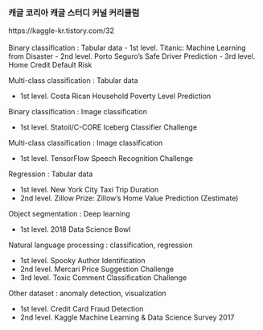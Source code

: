 <h3>캐글 코리아 캐글 스터디 커널 커리큘럼</h3>
https://kaggle-kr.tistory.com/32
</br></br>
Binary classification : Tabular data
- 1st level. Titanic: Machine Learning from Disaster
- 2nd level. Porto Seguro’s Safe Driver Prediction
- 3rd level. Home Credit Default Risk

Multi-class classification : Tabular data
- 1st level. Costa Rican Household Poverty Level Prediction

Binary classification : Image classification
- 1st level. Statoil/C-CORE Iceberg Classifier Challenge

Multi-class classification : Image classification
- 1st level. TensorFlow Speech Recognition Challenge

Regression : Tabular data
- 1st level. New York City Taxi Trip Duration
- 2nd level. Zillow Prize: Zillow’s Home Value Prediction (Zestimate)

Object segmentation : Deep learning
- 1st level. 2018 Data Science Bowl

Natural language processing : classification, regression
- 1st level. Spooky Author Identification
- 2nd level. Mercari Price Suggestion Challenge
- 3rd level. Toxic Comment Classification Challenge

Other dataset : anomaly detection, visualization
- 1st level. Credit Card Fraud Detection
- 2nd level. Kaggle Machine Learning & Data Science Survey 2017
